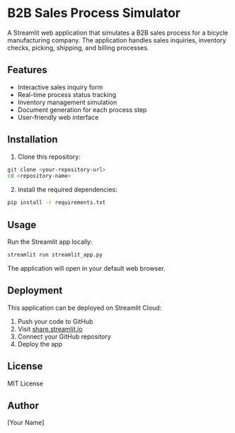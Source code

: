 # B2B Sales Process Simulator

A Streamlit web application that simulates a B2B sales process for a bicycle manufacturing company. The application handles sales inquiries, inventory checks, picking, shipping, and billing processes.

## Features

- Interactive sales inquiry form
- Real-time process status tracking
- Inventory management simulation
- Document generation for each process step
- User-friendly web interface

## Installation

1. Clone this repository:
```bash
git clone <your-repository-url>
cd <repository-name>
```

2. Install the required dependencies:
```bash
pip install -r requirements.txt
```

## Usage

Run the Streamlit app locally:
```bash
streamlit run streamlit_app.py
```

The application will open in your default web browser.

## Deployment

This application can be deployed on Streamlit Cloud:

1. Push your code to GitHub
2. Visit [share.streamlit.io](https://share.streamlit.io)
3. Connect your GitHub repository
4. Deploy the app

## License

MIT License

## Author

[Your Name] 